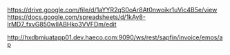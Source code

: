 https://drive.google.com/file/d/1aYYR2qS0oAr8At0nwoikr1uVic4B5e/view
https://docs.google.com/spreadsheets/d/1kAy8-lrMD7_fxvG850wIlABHko3VVFDm/edit


http://hxdbmiuatapp01.dev.haeco.com:9090/ws/rest/sapfin/invoice/emos/ap

